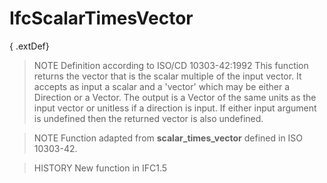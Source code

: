 # IfcScalarTimesVector

{ .extDef}<!-- end of definition -->
> NOTE Definition according to ISO/CD 10303-42:1992
> This function returns the vector that is the scalar multiple of the input vector. It accepts as input a scalar and a 'vector' which may be either a Direction or a Vector. The output is a Vector of the same units as the input vector or unitless if a direction is input. If either input argument is undefined then the returned vector is also undefined.

> NOTE Function adapted from **scalar_times_vector** defined in ISO 10303-42.

> HISTORY New function in IFC1.5
